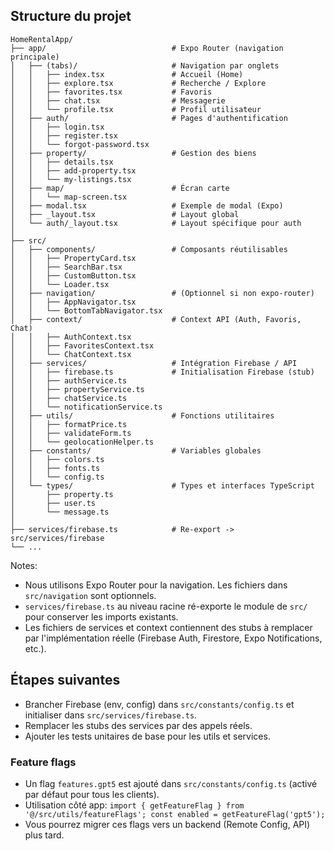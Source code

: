 ## Structure du projet

```
HomeRentalApp/
├── app/                            # Expo Router (navigation principale)
│   ├── (tabs)/                     # Navigation par onglets
│   │   ├── index.tsx               # Accueil (Home)
│   │   ├── explore.tsx             # Recherche / Explore
│   │   ├── favorites.tsx           # Favoris
│   │   ├── chat.tsx                # Messagerie
│   │   └── profile.tsx             # Profil utilisateur
│   ├── auth/                       # Pages d'authentification
│   │   ├── login.tsx
│   │   ├── register.tsx
│   │   └── forgot-password.tsx
│   ├── property/                   # Gestion des biens
│   │   ├── details.tsx
│   │   ├── add-property.tsx
│   │   └── my-listings.tsx
│   ├── map/                        # Écran carte
│   │   └── map-screen.tsx
│   ├── modal.tsx                   # Exemple de modal (Expo)
│   ├── _layout.tsx                 # Layout global
│   └── auth/_layout.tsx            # Layout spécifique pour auth
│
├── src/
│   ├── components/                 # Composants réutilisables
│   │   ├── PropertyCard.tsx
│   │   ├── SearchBar.tsx
│   │   ├── CustomButton.tsx
│   │   └── Loader.tsx
│   ├── navigation/                 # (Optionnel si non expo-router)
│   │   ├── AppNavigator.tsx
│   │   └── BottomTabNavigator.tsx
│   ├── context/                    # Context API (Auth, Favoris, Chat)
│   │   ├── AuthContext.tsx
│   │   ├── FavoritesContext.tsx
│   │   └── ChatContext.tsx
│   ├── services/                   # Intégration Firebase / API
│   │   ├── firebase.ts             # Initialisation Firebase (stub)
│   │   ├── authService.ts
│   │   ├── propertyService.ts
│   │   ├── chatService.ts
│   │   └── notificationService.ts
│   ├── utils/                      # Fonctions utilitaires
│   │   ├── formatPrice.ts
│   │   ├── validateForm.ts
│   │   └── geolocationHelper.ts
│   ├── constants/                  # Variables globales
│   │   ├── colors.ts
│   │   ├── fonts.ts
│   │   └── config.ts
│   └── types/                      # Types et interfaces TypeScript
│       ├── property.ts
│       ├── user.ts
│       └── message.ts
│
├── services/firebase.ts            # Re-export -> src/services/firebase
└── ...
```

Notes:
- Nous utilisons Expo Router pour la navigation. Les fichiers dans `src/navigation` sont optionnels.
- `services/firebase.ts` au niveau racine ré-exporte le module de `src/` pour conserver les imports existants.
- Les fichiers de services et context contiennent des stubs à remplacer par l'implémentation réelle (Firebase Auth, Firestore, Expo Notifications, etc.).

## Étapes suivantes
- Brancher Firebase (env, config) dans `src/constants/config.ts` et initialiser dans `src/services/firebase.ts`.
- Remplacer les stubs des services par des appels réels.
- Ajouter les tests unitaires de base pour les utils et services.

### Feature flags
- Un flag `features.gpt5` est ajouté dans `src/constants/config.ts` (activé par défaut pour tous les clients).
- Utilisation côté app: `import { getFeatureFlag } from '@/src/utils/featureFlags'; const enabled = getFeatureFlag('gpt5');`
- Vous pourrez migrer ces flags vers un backend (Remote Config, API) plus tard.

